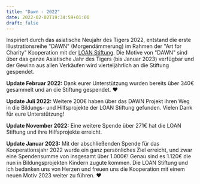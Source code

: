 ```yaml
---
title: "Dawn - 2022"
date: 2022-02-02T19:34:59+01:00
draft: false
---
```


Inspiriert durch das asiatische Neujahr des Tigers 2022, entstand die erste Illustrationsreihe "DAWN" (Morgendämmerung) im Rahmen der "Art for Charity" Kooperation mit der [LOAN Stiftung](https://loan-stiftung.de).
Die Motive von "DAWN" sind über das ganze Asiatische Jahr des Tigers (bis Januar 2023) verfügbar und der Gewinn aus allen Verkäufen wird vierteljährlich an die Stiftung gespendet. 


**Update Februar 2022:** Dank eurer Unterstützung wurden bereits über 340€ gesammelt und an die Stiftung gespendet. ❤️

**Update Juli 2022:** Weitere 200€ haben über das DAWN Projekt ihren Weg in die Bildungs- und Hilfsprojekte der LOAN Stiftung gefunden. Vielen Dank für eure Unterstützung!

**Update November 2022:** Eine weitere Spende über 271€ hat die LOAN Stiftung und ihre Hilfsprojekte erreicht. 

**Update Januar 2023:** Mit der abschließenden Spende für das Kooperationsjahr 2022 wurde ein ganz persönliches Ziel erreicht, und zwar eine Spendensumme von insgesamt über 1.000€! Genau sind es 1.120€ die nun in Bildungsprojekten Kindern zugute kommen. Die LOAN Stiftung und ich bedanken uns von Herzen und freuen uns die Kooperation mit einem neuen Motiv 2023 weiter zu führen. ❤️